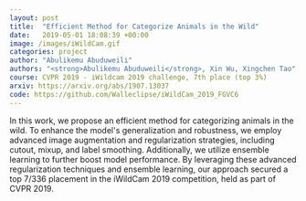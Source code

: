 ```yaml
---
layout: post
title:  "Efficient Method for Categorize Animals in the Wild"
date:   2019-05-01 18:08:39 +00:00
image: /images/iWildCam.gif
categories: project
author: "Abulikemu Abuduweili"
authors: "<strong>Abulikemu Abuduweili</strong>, Xin Wu, Xingchen Tao"
course: CVPR 2019 - iWildcam 2019 challenge, 7th place (top 3%)
arxiv: https://arxiv.org/abs/1907.13037 
code: https://github.com/Walleclipse/iWildCam_2019_FGVC6
---
```



In this work, we propose an efficient method for categorizing animals in the wild. To enhance the model's generalization and robustness, 
we employ advanced image augmentation and regularization strategies, including cutout, mixup, and label smoothing. Additionally, we utilize 
ensemble learning to further boost model performance. By leveraging these advanced regularization techniques and ensemble learning, 
our approach secured a top 7/336 placement in the iWildCam 2019 competition, held as part of CVPR 2019.